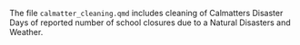 The file `calmatter_cleaning.qmd` includes cleaning of Calmatters Disaster Days of reported number of school closures due to a Natural Disasters and Weather. 
